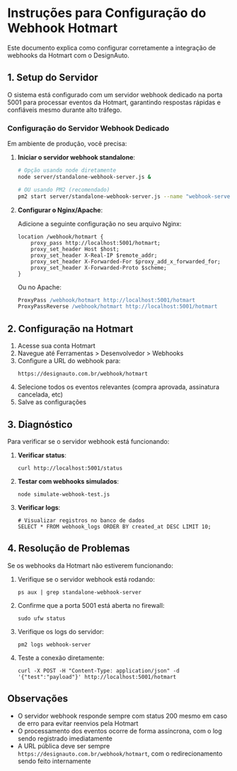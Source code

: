 # Instruções para Configuração do Webhook Hotmart

Este documento explica como configurar corretamente a integração de webhooks da Hotmart com o DesignAuto.

## 1. Setup do Servidor

O sistema está configurado com um servidor webhook dedicado na porta 5001 para processar 
eventos da Hotmart, garantindo respostas rápidas e confiáveis mesmo durante alto tráfego.

### Configuração do Servidor Webhook Dedicado

Em ambiente de produção, você precisa:

1. **Iniciar o servidor webhook standalone**:
   ```bash
   # Opção usando node diretamente
   node server/standalone-webhook-server.js &
   
   # OU usando PM2 (recomendado)
   pm2 start server/standalone-webhook-server.js --name "webhook-server"
   ```

2. **Configurar o Nginx/Apache**:
   
   Adicione a seguinte configuração no seu arquivo Nginx:
   ```nginx
   location /webhook/hotmart {
       proxy_pass http://localhost:5001/hotmart;
       proxy_set_header Host $host;
       proxy_set_header X-Real-IP $remote_addr;
       proxy_set_header X-Forwarded-For $proxy_add_x_forwarded_for;
       proxy_set_header X-Forwarded-Proto $scheme;
   }
   ```

   Ou no Apache:
   ```apache
   ProxyPass /webhook/hotmart http://localhost:5001/hotmart
   ProxyPassReverse /webhook/hotmart http://localhost:5001/hotmart
   ```

## 2. Configuração na Hotmart

1. Acesse sua conta Hotmart
2. Navegue até Ferramentas > Desenvolvedor > Webhooks
3. Configure a URL do webhook para:
   ```
   https://designauto.com.br/webhook/hotmart
   ```
4. Selecione todos os eventos relevantes (compra aprovada, assinatura cancelada, etc)
5. Salve as configurações

## 3. Diagnóstico

Para verificar se o servidor webhook está funcionando:

1. **Verificar status**:
   ```
   curl http://localhost:5001/status
   ```

2. **Testar com webhooks simulados**:
   ```
   node simulate-webhook-test.js
   ```
   
3. **Verificar logs**:
   ```
   # Visualizar registros no banco de dados
   SELECT * FROM webhook_logs ORDER BY created_at DESC LIMIT 10;
   ```

## 4. Resolução de Problemas

Se os webhooks da Hotmart não estiverem funcionando:

1. Verifique se o servidor webhook está rodando:
   ```
   ps aux | grep standalone-webhook-server
   ```

2. Confirme que a porta 5001 está aberta no firewall:
   ```
   sudo ufw status
   ```

3. Verifique os logs do servidor:
   ```
   pm2 logs webhook-server
   ```

4. Teste a conexão diretamente:
   ```
   curl -X POST -H "Content-Type: application/json" -d '{"test":"payload"}' http://localhost:5001/hotmart
   ```

## Observações

- O servidor webhook responde sempre com status 200 mesmo em caso de erro para evitar reenvios pela Hotmart
- O processamento dos eventos ocorre de forma assíncrona, com o log sendo registrado imediatamente
- A URL pública deve ser sempre `https://designauto.com.br/webhook/hotmart`, com o redirecionamento sendo feito internamente